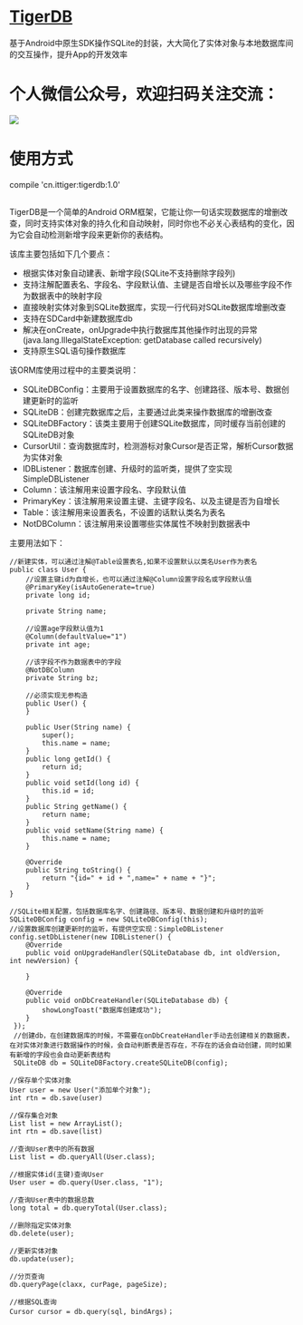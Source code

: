 # [TigerDB](http://ittiger.cn/2015/10/01/%E7%AE%80%E5%8D%95%E5%AE%9E%E7%94%A8%E7%9A%84Android-ORM%E6%A1%86%E6%9E%B6TigerDB/)
基于Android中原生SDK操作SQLite的封装，大大简化了实体对象与本地数据库间的交互操作，提升App的开发效率<br/>


# 个人微信公众号，欢迎扫码关注交流：   
![](https://img-blog.csdnimg.cn/2019052410035231.jpg)

# 使用方式
compile 'cn.ittiger:tigerdb:1.0'

##
TigerDB是一个简单的Android ORM框架，它能让你一句话实现数据库的增删改查，同时支持实体对象的持久化和自动映射，同时你也不必关心表结构的变化，因为它会自动检测新增字段来更新你的表结构。

该库主要包括如下几个要点：<br/>
* 根据实体对象自动建表、新增字段(SQLite不支持删除字段列)<br/>
* 支持注解配置表名、字段名、字段默认值、主键是否自增长以及哪些字段不作为数据表中的映射字段<br/>
* 直接映射实体对象到SQLite数据库，实现一行代码对SQLite数据库增删改查<br/>
* 支持在SDCard中新建数据库db<br/>
* 解决在onCreate，onUpgrade中执行数据库其他操作时出现的异常(java.lang.IllegalStateException: getDatabase called recursively)<br/>
* 支持原生SQL语句操作数据库<br/>

该ORM库使用过程中的主要类说明：<br/>
* SQLiteDBConfig：主要用于设置数据库的名字、创建路径、版本号、数据创建更新时的监听<br/>
* SQLiteDB：创建完数据库之后，主要通过此类来操作数据库的增删改查<br/>
* SQLiteDBFactory：该类主要用于创建SQLite数据库，同时缓存当前创建的SQLiteDB对象<br/>
* CursorUtil：查询数据库时，检测游标对象Cursor是否正常，解析Cursor数据为实体对象<br/>
* IDBListener：数据库创建、升级时的监听类，提供了空实现SimpleDBListener<br/>
* Column：该注解用来设置字段名、字段默认值<br/>
* PrimaryKey：该注解用来设置主键、主键字段名、以及主键是否为自增长<br/>
* Table：该注解用来设置表名，不设置的话默认类名为表名<br/>
* NotDBColumn：该注解用来设置哪些实体属性不映射到数据表中<br/>

主要用法如下：<br/>
```
//新建实体，可以通过注解@Table设置表名,如果不设置默认以类名User作为表名
public class User {
	//设置主键id为自增长，也可以通过注解@Column设置字段名或字段默认值
	@PrimaryKey(isAutoGenerate=true)
	private long id;
		
	private String name;
		
	//设置age字段默认值为1
	@Column(defaultValue="1")
	private int age;
		
	//该字段不作为数据表中的字段
	@NotDBColumn
	private String bz;
		
	//必须实现无参构造
	public User() {
	}
		
	public User(String name) {
		super();
		this.name = name;
	}
	public long getId() {
		return id;
	}
	public void setId(long id) {
		this.id = id;
	}
	public String getName() {
		return name;
	}
	public void setName(String name) {
		this.name = name;
	}
		
	@Override
	public String toString() {
		return "{id=" + id + ",name=" + name + "}";
	}
}
	
//SQLite相关配置，包括数据库名字、创建路径、版本号、数据创建和升级时的监听
SQLiteDBConfig config = new SQLiteDBConfig(this);
//设置数据库创建更新时的监听，有提供空实现：SimpleDBListener
config.setDbListener(new IDBListener() {
 	@Override
 	public void onUpgradeHandler(SQLiteDatabase db, int oldVersion, int newVersion) {
  				
  	}
  			
  	@Override
  	public void onDbCreateHandler(SQLiteDatabase db) {
  		showLongToast("数据库创建成功");
  	}
 });
 //创建db，在创建数据库的时候，不需要在onDbCreateHandler手动去创建相关的数据表，在对实体对象进行数据操作的时候，会自动判断表是否存在，不存在的话会自动创建，同时如果有新增的字段也会自动更新表结构
 SQLiteDB db = SQLiteDBFactory.createSQLiteDB(config);
 
//保存单个实体对象
User user = new User("添加单个对象");
int rtn = db.save(user)
		
//保存集合对象
List list = new ArrayList();
int rtn = db.save(list)
		
//查询User表中的所有数据
List list = db.queryAll(User.class);
	
//根据实体id(主键)查询User
User user = db.query(User.class, "1");
	
//查询User表中的数据总数
long total = db.queryTotal(User.class);
 
//删除指定实体对象
db.delete(user);
	
//更新实体对象
db.update(user);
	
//分页查询
db.queryPage(claxx, curPage, pageSize);
	
//根据SQL查询
Cursor cursor = db.query(sql, bindArgs)；
```
